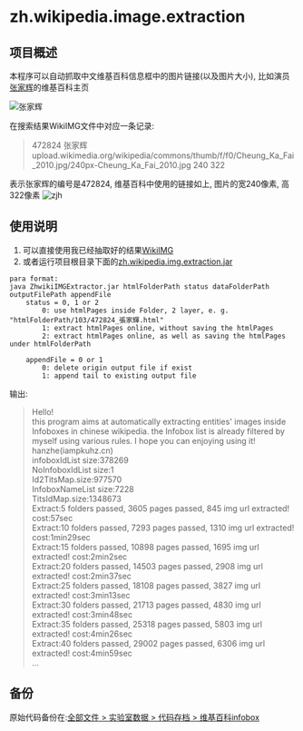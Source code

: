 # zh.wikipedia.image.extraction


## 项目概述

本程序可以自动抓取中文维基百科信息框中的图片链接(以及图片大小), 比如演员[张家辉](http://zh.wikipedia.org/wiki/%E5%BC%B5%E5%AE%B6%E8%BC%9D)的维基百科主页

![张家辉](https://dn-iampkuhz.qbox.me/github/zh.wikipedia.image.extraction/zhangjiahui.png)

在搜索结果WikiIMG文件中对应一条记录:
<br />
> 472824  张家辉  upload.wikimedia.org/wikipedia/commons/thumb/f/f0/Cheung_Ka_Fai_2010.jpg/240px-Cheung_Ka_Fai_2010.jpg   240     322

表示张家辉的编号是472824, 维基百科中使用的链接如上, 图片的宽240像素, 高322像素
![zjh](http://upload.wikimedia.org/wikipedia/commons/thumb/f/f0/Cheung_Ka_Fai_2010.jpg/240px-Cheung_Ka_Fai_2010.jpg)


## 使用说明

1. 可以直接使用我已经抽取好的结果[WikiIMG](https://github.com/iampkuhz/zh.wikipedia.image.extraction/blob/master/WikiIMG)
2. 或者运行项目根目录下面的[zh.wikipedia.img.extraction.jar](https://github.com/iampkuhz/zh.wikipedia.image.extraction/blob/master/zh.wikipedia.img.extraction.jar)

```
para format:
java ZhwikiIMGExtractor.jar htmlFolderPath status dataFolderPath outputFilePath appendFile
	status = 0, 1 or 2
		0: use htmlPages inside Folder, 2 layer, e. g. "htmlFolderPath/103/472824_張家輝.html"
		1: extract htmlPages online, without saving the htmlPages
		2: extract htmlPages online, as well as saving the htmlPages under htmlFolderPath

	appendFile = 0 or 1
		0: delete origin output file if exist
		1: append tail to existing output file
```

输出:
> Hello!<br />
> this program aims at automatically extracting entities' images inside Infoboxes in chinese wikipedia. the Infobox list is already filtered by myself using various rules. I hope you can enjoying using it!<br />
> hanzhe(iampkuhz.cn)<br />
> infoboxIdList size:378269<br />
> NoInfoboxIdList size:1<br />
> Id2TitsMap.size:977570<br />
> InfoboxNameList size:7228<br />
> TitsIdMap.size:1348673<br />
> Extract:5 folders passed, 3605 pages passed, 845 img url extracted!	 cost:57sec<br />
> Extract:10 folders passed, 7293 pages passed, 1310 img url extracted!	 cost:1min29sec<br />
> Extract:15 folders passed, 10898 pages passed, 1695 img url extracted!	 cost:2min2sec<br />
> Extract:20 folders passed, 14503 pages passed, 2908 img url extracted!	 cost:2min37sec<br />
> Extract:25 folders passed, 18108 pages passed, 3827 img url extracted!	 cost:3min13sec<br />
> Extract:30 folders passed, 21713 pages passed, 4830 img url extracted!	 cost:3min48sec<br />
> Extract:35 folders passed, 25318 pages passed, 5803 img url extracted!	 cost:4min26sec<br />
> Extract:40 folders passed, 29002 pages passed, 6306 img url extracted!	 cost:4min59sec<br />
> ...






## 备份

原始代码备份在:[全部文件 > 实验室数据 > 代码存档 > 维基百科infobox](http://pan.baidu.com/disk/home#path=%252F%25E5%25AE%259E%25E9%25AA%258C%25E5%25AE%25A4%25E6%2595%25B0%25E6%258D%25AE%252F%25E4%25BB%25A3%25E7%25A0%2581%25E5%25AD%2598%25E6%25A1%25A3%252F%25E7%25BB%25B4%25E5%259F%25BA%25E7%2599%25BE%25E7%25A7%2591infobox%25E5%259B%25BE%25E7%2589%2587%25E9%2593%25BE%25E6%258E%25A5%25E6%258A%2593%25E5%258F%2596%25E7%25A8%258B%25E5%25BA%258F)


